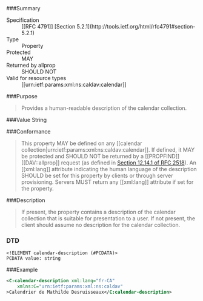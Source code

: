 <!-- --- title: urn:ietf:params:xml:ns:caldav:calendar-description -->

<div id="summary-box" markdown="1">
###Summary

<dl>
<dt>Specification</dt>
<!-- insert the RFC number and the link to the original specification of this property -->
<dd markdown="1">[[RFC 4791]]
[Section 5.2.1](http://tools.ietf.org/html/rfc4791#section-5.2.1)
</dd>
<dt>Type</dt>
<dd markdown="1">Property
</dd>
<dt>Protected</dt>
<dd markdown="1">MAY
</dd>
<dt>Returned by allprop</dt>
<dd markdown="1">SHOULD NOT
</dd>
<dt>Valid for resource types</dt>
<dd markdown="1">[[urn:ietf:params:xml:ns:caldav:calendar]]
</dd>
</dl>

</div>

<!-- below is a list of common sections for property definitions. Adjust the list as needed. Don't forget to block-quote any text that's copied from the RFC -->

###Purpose
> Provides a human-readable description of the calendar collection.

###Value
String

###Conformance
> This property MAY be defined on any [[calendar collection|urn:ietf:params:xml:ns:caldav:calendar]]. If defined, it MAY be protected and SHOULD NOT be returned by a [[PROPFIND]] [[DAV::allprop]] request (as defined in [Section 12.14.1 of RFC 2518](https://tools.ietf.org/html/rfc2518#section-12.14.1)). An [[xml:lang]] attribute indicating the human language of the description SHOULD be set for this property by clients or through server provisioning.  Servers MUST return any [[xml:lang]] attribute if set for the property.

###Description
>  If present, the property contains a description of the calendar collection that is suitable for presentation to a user. If not present, the client should assume no description for the calendar collection.

### DTD
> 
```
<!ELEMENT calendar-description (#PCDATA)>
PCDATA value: string
```

###Example
> 
>
```xml
<C:calendar-description xml:lang="fr-CA"
    xmlns:C="urn:ietf:params:xml:ns:caldav"
>Calendrier de Mathilde Desruisseaux</C:calendar-description>
```
